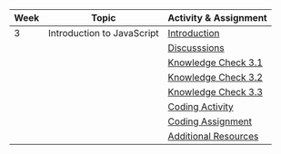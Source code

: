 | Week | Topic                      | Activity & Assignment          |
|------|----------------------------|--------------------------------|
| 3    | Introduction to JavaScript | [Introduction](./Introduction%20to%20JavaScript.pdf)                  |
|      |                            | [Discusssions](https://classroom.google.com/c/NjE2MjExMTIzMTI1/a/NjE4Njk1NDE0ODEx/details)                  |
|      |                            | [Knowledge Check 3.1](https://docs.google.com/forms/d/1jI0AvRgsVMmyv8nwVa2On3ov00ENBO7I5EjXBkiIfQg/edit)            |
|      |                            | [Knowledge Check 3.2](https://docs.google.com/forms/d/1DdkOyNtySCBI_T5T89s-5axLRcjWTZWe9zhWV2kO5SY/edit)            |
|      |                            | [Knowledge Check 3.3](https://docs.google.com/forms/d/1iabMHuLbVawxlzYzIiY-CfyeG3Zm1_C1wDqOFEkP1kM/edit)            |
|      |                            | [Coding Activity](https://classroom.github.com/a/2nTYovKw) |
|      |                            | [Coding Assignment](https://classroom.github.com/a/ekFpQsXI) |
|      |                            | [Additional Resources](./Additional%20Resources.pdf)           |
